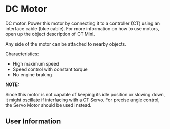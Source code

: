 # DC Motor
DC motor. Power this motor by connecting it to a controller (CT) using an interface cable (blue cable). For more information on how to use motors, open up the object description of CT Mini.

Any side of the motor can be attached to nearby objects.

Characteristics:
* High maximum speed
* Speed control with constant torque 
* No engine braking

__NOTE:__

Since this motor is not capable of keeping its idle position or slowing down, it might oscillate if interfacing with a CT Servo. For precise angle control, the Servo Motor should be used instead.

## User Information